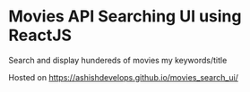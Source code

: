 # Movies API Searching UI using ReactJS

Search and display hundereds of movies my keywords/title

Hosted on https://ashishdevelops.github.io/movies_search_ui/
